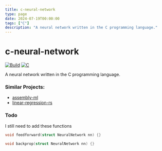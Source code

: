 ```yaml
---
title: c-neural-network
type: page
date: 2024-07-19T00:00:00
tags: ["C"]
description: "A neural network written in the C programming language."
---
```


# c-neural-network

[![Build](https://img.shields.io/github/actions/workflow/status/JakeRoggenbuck/c-neural-network/c.yml?branch=main&style=for-the-badge)](https://github.com/JakeRoggenbuck/c-neural-network/actions)
[![C](https://img.shields.io/badge/C-00599C?style=for-the-badge&logo=c&logoColor=white)](https://github.com/JakeRoggenbuck?tab=repositories&q=&type=&language=c&sort=stargazers)

A neural network written in the C programming language.

### Similar Projects:

- [assembly-ml](https://github.com/JakeRoggenbuck/assembly-ml)
- [linear-regression-rs](https://github.com/JakeRoggenbuck/linear-regression-rs)

### Todo

I still need to add these functions

```c
void feedforward(struct NeuralNetwork nn) {}

void backprop(struct NeuralNetwork nn) {}
```
